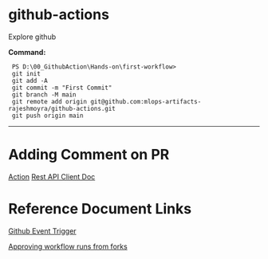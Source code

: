# github-actions
Explore github

**Command:**
```console
 PS D:\00_GithubAction\Hands-on\first-workflow>
 git init     
 git add -A
 git commit -m "First Commit"
 git branch -M main 
 git remote add origin git@github.com:mlops-artifacts-rajeshmoyra/github-actions.git
 git push origin main  

```
----------

# Adding Comment on PR

[Action](https://github.com/actions/github-script)
[Rest API Client Doc](https://octokit.github.io/rest.js/v19/)

# Reference Document Links
[Github Event Trigger](https://docs.github.com/en/actions/reference/workflows-and-actions/events-that-trigger-workflows#push)

[Approving workflow runs from forks](https://docs.github.com/en/actions/how-tos/manage-workflow-runs/approve-runs-from-forks)

